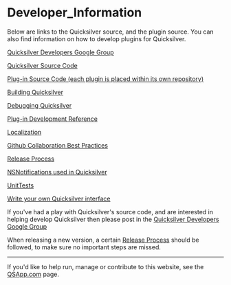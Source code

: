 # Developer\_Information

Below are links to the Quicksilver source, and the plugin source. You can also find information on how to develop plugins for Quicksilver.

[Quicksilver Developers Google Group](http://groups.google.com/group/quicksilver---development)

[Quicksilver Source Code](https://github.com/quicksilver/Quicksilver)

[Plug-in Source Code (each plugin is placed within its own repository)](https://github.com/quicksilver/)

[Building Quicksilver](Building\_Quicksilver/)

[Debugging Quicksilver](Debugging\_Quicksilver/)

[Plug-in Development Reference](https://github.com/quicksilver/PluginDevelopmentReference/blob/master/QuicksilverPlug-inReference.md)

[Localization](Localization/)

[Github Collaboration Best Practices](Github/)

[Release Process](/documentation/Release\_Process/)

[NSNotifications used in Quicksilver](Notifications/)

[UnitTests](UnitTests/)

[Write your own Quicksilver interface](https://web.archive.org/web/20111206165104/http://lipidity.com/apple/quicksilver-interface-tutorial)

If you've had a play with Quicksilver's source code, and are interested in helping develop Quicksilver then please post in the [Quicksilver Developers Google Group](http://groups.google.com/group/quicksilver---development)

When releasing a new version, a certain [Release Process](Release\_Process/) should be followed, to make sure no important steps are missed.

***

If you'd like to help run, manage or contribute to this website, see the [QSApp.com](QSApp.com) page.
